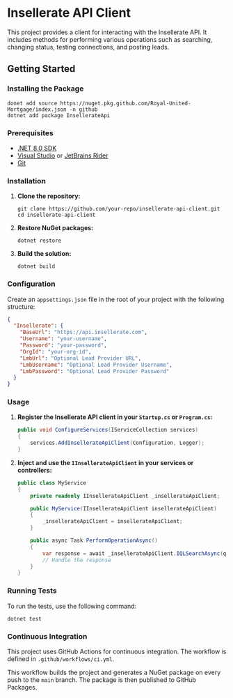 # Insellerate API Client

This project provides a client for interacting with the Insellerate API. It includes methods for performing various operations such as searching, changing status, testing connections, and posting leads.

## Getting Started

### Installing the Package

```shell 
donet add source https://nuget.pkg.github.com/Royal-United-Mortgage/index.json -n github
dotnet add package InsellerateApi
```

### Prerequisites

- [.NET 8.0 SDK](https://dotnet.microsoft.com/download/dotnet/8.0)
- [Visual Studio](https://visualstudio.microsoft.com/) or [JetBrains Rider](https://www.jetbrains.com/rider/)
- [Git](https://git-scm.com/)

### Installation

1. **Clone the repository:**

    ```shell
    git clone https://github.com/your-repo/insellerate-api-client.git
    cd insellerate-api-client
    ```

2. **Restore NuGet packages:**

    ```shell
    dotnet restore
    ```

3. **Build the solution:**

    ```shell
    dotnet build
    ```

### Configuration

Create an `appsettings.json` file in the root of your project with the following structure:

```json
{
  "Insellerate": {
    "BaseUrl": "https://api.insellerate.com",
    "Username": "your-username",
    "Password": "your-password",
    "OrgId": "your-org-id",
    "LmbUrl": "Optional Lead Provider URL",
    "LmbUsername": "Optional Lead Provider Username",
    "LmbPassword": "Optional Lead Provider Password"
  }
}
```

### Usage

1. **Register the Insellerate API client in your `Startup.cs` or `Program.cs`:**

    ```csharp
    public void ConfigureServices(IServiceCollection services)
    {
        services.AddInsellerateApiClient(Configuration, Logger);
    }
    ```

2. **Inject and use the `IInsellerateApiClient` in your services or controllers:**

    ```csharp
    public class MyService
    {
        private readonly IInsellerateApiClient _insellerateApiClient;

        public MyService(IInsellerateApiClient insellerateApiClient)
        {
            _insellerateApiClient = insellerateApiClient;
        }

        public async Task PerformOperationAsync()
        {
            var response = await _insellerateApiClient.IQLSearchAsync(queryBuilder, selectFields);
            // Handle the response
        }
    }
    ```

### Running Tests

To run the tests, use the following command:

```shell
dotnet test
```

### Continuous Integration

This project uses GitHub Actions for continuous integration. The workflow is defined in `.github/workflows/ci.yml`.

This workflow builds the project and generates a NuGet package on every push to the `main` branch. The package is then published to GitHub Packages.